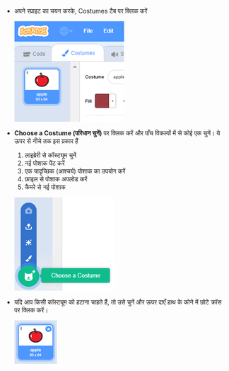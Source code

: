 - अपने स्प्राइट का चयन करके, Costumes टैब पर क्लिक करें
    
    ![पोशाक टैब](images/costumes_tab.png)

- **Choose a Costume (परिधान चुनें)** पर क्लिक करें और पाँच विकल्पों में से कोई एक चुनें। ये ऊपर से नीचे तक इस प्रकार हैं
    
    1. लाइब्रेरी से कॉस्ट्यूम चुनें
    2. नई पोशाक पेंट करें
    3. एक यादृच्छिक (आश्चर्य) पोशाक का उपयोग करें
    4. फ़ाइल से पोशाक अपलोड करें
    5. कैमरे से नई पोशाक
    
    ![स्थान चुनें](images/choose_location.png)

- यदि आप किसी कॉस्ट्यूम को हटाना चाहते हैं, तो उसे चुनें और ऊपर दाएँ हाथ के कोने में छोटे क्रॉस पर क्लिक करें।
    
    ![पोशाक हटाएं](images/delete_costume.png)